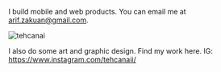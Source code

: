 I build mobile and web products. You can email me at arif.zakuan@gmail.com.

<p><img align="center" src="https://github-readme-stats.vercel.app/api/top-langs?username=tehcanai&show_icons=true&locale=en&layout=compact" alt="tehcanai" /></p>

I also do some art and graphic design. Find my work here. IG: https://www.instagram.com/tehcanaii/


